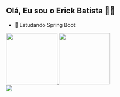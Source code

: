 ## Olá, Eu sou o Erick Batista 👋😁

- 🌱 Estudando Spring Boot

<div>
<a href="https://github.com/batistaerick">
  <img height="140em" src="https://github-readme-stats.vercel.app/api?username=batistaerick&show_icons=true&theme=dracula&include_all_commits=true&count_private=true"/>
  <img height="140em" src="https://github-readme-stats.vercel.app/api/top-langs/?username=batistaerick&layout=compact&langs_count=16&theme=dracula"/>
</div>
<div>
  <a href="https://www.linkedin.com/in/erick-batista-prado" target="_blank"><img src="https://img.shields.io/badge/-LinkedIn-%230077B5?style=for-the-badge&logo=linkedin&logoColor=white" target="_blank"></a>

  
</div>
